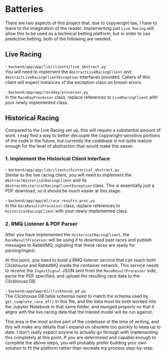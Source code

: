 # Batteries

There are two aspects of this project that, due to copywright law, I have to leave to the imagination of the reader. Implementing just `Live Racing` will allow this to be used as a technical betting platform, but in order to use predictive betting, both of the following are needed.

## Live Racing

\- `backend/app/app/lib/clients/live_abstract.py`  
You will need to implement the `AbstractLiveRacingClient` and `AbstractLiveRacingClientException` interfaces provided. Callers of this client will expect instances of the exception class on known errors.

\- `backend/app/app/raceday/processor.py`  
In the `RaceDayProcessor` class, replace references to `LiveRacingClient` with your newly implemented class.

## Historical Racing

Compared to the Live Racing set up, this will require a substantial amount of work. I may find a way to better decouple the copywright-sensitive portions of the code in the future, but currently the codebase is not quite mature enough for the level of abstraction that would make this easier.

### 1. Implement the Historical Client interface

\- `backend/app/app/lib/clients/historical_abstract.py`  
Similar to the live racing client, you will need to implement the `AbstractHistoricalRacingClient` and its `AbstractHistoricalRacingClientException` class. This is essentially just a PDF download, so it should be much easier at this stage.

\- `backend/app/app/ml/race_results_proc.py`  
In the `RaceResultsProcessor` class, replace references to `HistoricalRacingClient` with your newly implemented class.

### 2. RMQ Listener & PDF Parser

After you have implemented the `HistoricalRacingClient`, the `RaceResultProcessor` will be using it to download past races and publish messages to RabbitMQ, signaling that these races are ready for parsing/ingest.

At this point, you need to build a RMQ listener service that can reach both Clickhouse and RabbitMQ inside the container network. This service needs to receive the `IngestSignal` JSON sent from the `RaceResultProcessor` side, parse the PDF specified, and upload the resulting race data to the Clickhouse DB. 

\- `backend/app/app/ml/clickhouse_pd.py`  
The Clickhouse DB table schemas need to match the schema used by `get_complete_race_df()` in this file, and the data must be both worked into the Jupyter Notebook in that same folder, and munged properly so that it aligns with the live racing data that the trained model will be run against. 

This area is the most active part of the codebase at the time of writing, and this will make any details that I expand on obsolete too quickly to keep up to date. I don't really expect anyone to actually go through with implementing this completely at this point. If you are determined and capable enough to complete the above steps, you will probably prefer building your own solution to fit the platform rather than recreate my process step-by-step.
